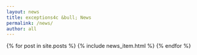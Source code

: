 ```yaml
---
layout: news
title: exceptions4c &bull; News
permalink: /news/
author: all
---
```


{% for post in site.posts %}
  {% include news_item.html %}
{% endfor %}
